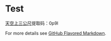 # Test
[天空上三公尺](https://pan.baidu.com/s/1jDbMQtAzsRyhDfNGjpuf3Q)提取码：0p9l


For more details see [GitHub Flavored Markdown](https://guides.github.com/features/mastering-markdown/).
